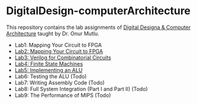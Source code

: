 # DigitalDesign-computerArchitecture

This repository contains the lab assignments of [Digital Designa & Computer Architecture](https://safari.ethz.ch/digitaltechnik/spring2020/doku.php?id=schedule) taught by Dr. Onur Mutlu.  

* Lab1: Mapping Your Circuit to FPGA
* [Lab2: Mapping Your Circuit to FPGA](https://github.com/duyubo/DigitalDesign-computerArchitecture/tree/main/lab2)
* [Lab3: Verilog for Combinatorial Circuits](https://github.com/duyubo/DigitalDesign-computerArchitecture/tree/main/lab3)
* [Lab4: Finite State Machines](https://github.com/duyubo/DigitalDesign-computerArchitecture/tree/main/lab4)
* [Lab5: Implementing an ALU](https://github.com/duyubo/DigitalDesign-computerArchitecture/tree/main/lab5)
* Lab6: Testing the ALU (Todo)
* Lab7: Writing Assembly Code (Todo)
* Lab8: Full System Integration (Part I and Part II) (Todo)
* Lab9: The Performance of MIPS (Todo)

